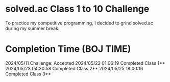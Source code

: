 # solved.ac Class 1 to 10 Challenge

To practice my competitive programming, I decided to grind solved.ac during my summer break.

# Completion Time (BOJ TIME)

2024/05/11 Challenge: Accepted
2024/05/22 01:06:19 Completed Class 1**
2024/05/23 04:30:58 Completed Class 2**
2024/05/25 18:00:16 Completed Class 3**